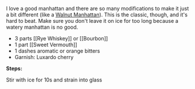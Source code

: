 I love a good manhattan and there are so many modifications to make it just a bit different (like a [Walnut Manhattan](/cocktails/walnut-manhattan/)). This is the classic, though, and it's hard to beat. Make sure you don't leave it on ice for too long because a watery manhattan is no good. 

* 3 parts [[Rye Whiskey]] or [[Bourbon]]
* 1 part [[Sweet Vermouth]]
* 1 dashes aromatic or orange bitters
* Garnish: Luxardo cherry

**Steps:**

Stir with ice for 10s and strain into glass